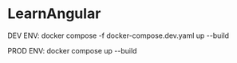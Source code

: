 # LearnAngular

DEV ENV:
docker compose -f docker-compose.dev.yaml up --build

PROD ENV:
docker compose up --build
 
